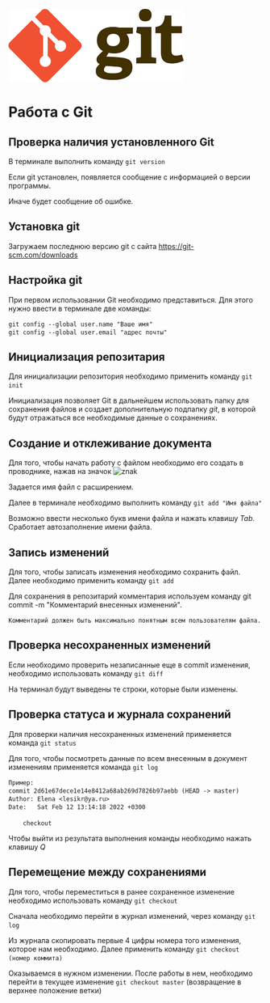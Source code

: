 ![logo git](git_logo.png)

# Работа с Git

## Проверка наличия установленного Git

В терминале выполнить команду `git version`

Если git установлен, появляется сообщение с информацией о версии программы. 

Иначе будет сообщение об ошибке.

## Установка git

Загружаем последнюю версию git с сайта https://git-scm.com/downloads

## Настройка git

При первом использовании Git необходимо представиться. Для этого нужно ввести в терминале две команды:
```
git config --global user.name "Ваше имя"
git config --global user.email "адрес почты"
```
## Инициализация pепозитария

Для инициализации репозитория необходимо применить команду `git init`

Инициализация позволяет Git в дальнейшем использовать папку для сохранения файлов и создает дополнительную подпапку *git*, в которой будут отражаться все необходимые данные о сохранениях.

## Создание и отклеживание документа

Для того, чтобы начать работу с файлом необходимо его создать в проводнике, нажав на значок ![znak](znak.png)

Задается имя файл с расширением.

Далее в терминале необходимо выполнить команду `git add "Имя файла"`

Возможно ввести несколько букв имени файла и нажать клавишу *Tab*. Сработает автозаполнение имени файла.

## Запись изменений

Для того, чтобы записать изменения необходимо сохранить файл.
Далее необходимо применить команду `git add`

Для сохранения в репозитарий комментария используем команду git commit -m "Комментарий внесенных изменений". 
```
Комментарий должен быть максимально понятным всем пользователям файла.
```

## Проверка несохраненных изменений

Если необходимо проверить незаписанные еще в commit изменения, необходимо использовать команду `git diff`

На терминал будут выведены те строки, которые были изменены.

## Проверка статуса и журнала сохранений

Для проверки наличия несохраненных изменений применяется команда `git status`

Для того, чтобы посмотреть данные по всем внесенным в документ изменениям применяется команда `git log`
```
Пример:
commit 2d61e67dece1e14e8412a68ab269d7826b97aebb (HEAD -> master)
Author: Elena <lesikr@ya.ru>
Date:   Sat Feb 12 13:14:18 2022 +0300

    checkout
```


Чтобы выйти из результата выполнения команды необходимо нажать клавишу *Q*

## Перемещение между сохранениями

Для того, чтобы переместиться в ранее сохраненное изменение необходимо использовать команду `git checkout`

Сначала необходимо перейти в журнал изменений, через команду `git log`

Из журнала скопировать первые 4 цифры номера того изменения, которое нам необходимо. 
Далее применить команду `git checkout (номер коммита)`

Оказываемся в нужном изменении. После работы в нем, необходимо перейти в текущее изменение `git checkout master` (возвращение в верхнее положение ветки)

## 
